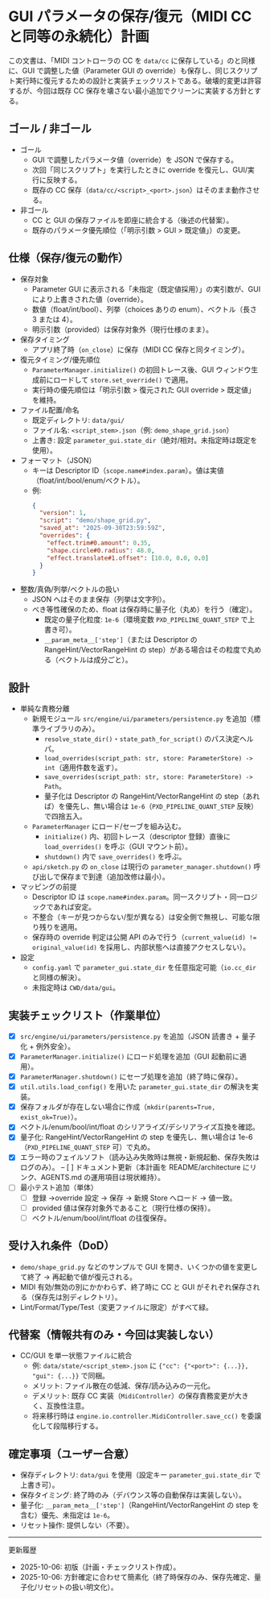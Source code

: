 # GUI パラメータの保存/復元（MIDI CC と同等の永続化）計画

この文書は、「MIDI コントローラの CC を `data/cc` に保存している」のと同様に、GUI で調整した値（Parameter GUI の override）も保存し、同じスクリプト実行時に復元するための設計と実装チェックリストである。破壊的変更は許容するが、今回は既存 CC 保存を壊さない最小追加でクリーンに実装する方針とする。

## ゴール / 非ゴール

- ゴール
  - GUI で調整したパラメータ値（override）を JSON で保存する。
  - 次回「同じスクリプト」を実行したときに override を復元し、GUI/実行に反映する。
  - 既存の CC 保存（`data/cc/<script>_<port>.json`）はそのまま動作させる。
- 非ゴール
  - CC と GUI の保存ファイルを即座に統合する（後述の代替案）。
  - 既存のパラメータ優先順位（「明示引数 > GUI > 既定値」）の変更。

## 仕様（保存/復元の動作）

- 保存対象
  - Parameter GUI に表示される「未指定（既定値採用）」の実引数が、GUI により上書きされた値（override）。
  - 数値（float/int/bool）、列挙（choices ありの enum）、ベクトル（長さ 3 または 4）。
  - 明示引数（provided）は保存対象外（現行仕様のまま）。
- 保存タイミング
  - アプリ終了時（`on_close`）に保存（MIDI CC 保存と同タイミング）。
- 復元タイミング/優先順位
  - `ParameterManager.initialize()` の初回トレース後、GUI ウィンドウ生成前にロードして `store.set_override()` で適用。
  - 実行時の優先順位は「明示引数 > 復元された GUI override > 既定値」を維持。
- ファイル配置/命名
  - 既定ディレクトリ: `data/gui/`
  - ファイル名: `<script_stem>.json`（例: `demo_shape_grid.json`）
  - 上書き: 設定 `parameter_gui.state_dir`（絶対/相対。未指定時は既定を使用）。
- フォーマット（JSON）
  - キーは Descriptor ID（`scope.name#index.param`）。値は実値（float/int/bool/enum/ベクトル）。
  - 例:
    ```json
    {
      "version": 1,
      "script": "demo/shape_grid.py",
      "saved_at": "2025-09-30T23:59:59Z",
      "overrides": {
        "effect.trim#0.amount": 0.35,
        "shape.circle#0.radius": 48.0,
        "effect.translate#1.offset": [10.0, 0.0, 0.0]
      }
    }
    ```
- 整数/真偽/列挙/ベクトルの扱い
  - JSON へはそのまま保存（列挙は文字列）。
  - べき等性確保のため、float は保存時に量子化（丸め）を行う（確定）。
    - 既定の量子化粒度: `1e-6`（環境変数 `PXD_PIPELINE_QUANT_STEP` で上書き可）。
    - `__param_meta__['step']`（または Descriptor の RangeHint/VectorRangeHint の step）がある場合はその粒度で丸める（ベクトルは成分ごと）。

## 設計

- 単純な責務分離
  - 新規モジュール `src/engine/ui/parameters/persistence.py` を追加（標準ライブラリのみ）。
    - `resolve_state_dir()`・`state_path_for_script()` のパス決定ヘルパ。
    - `load_overrides(script_path: str, store: ParameterStore) -> int`（適用件数を返す）。
    - `save_overrides(script_path: str, store: ParameterStore) -> Path`。
    - 量子化は Descriptor の RangeHint/VectorRangeHint の step（あれば）を優先し、無い場合は `1e-6`（`PXD_PIPELINE_QUANT_STEP` 反映）で四捨五入。
  - `ParameterManager` にロード/セーブを組み込む。
    - `initialize()` 内、初回トレース（descriptor 登録）直後に `load_overrides()` を呼ぶ（GUI マウント前）。
    - `shutdown()` 内で `save_overrides()` を呼ぶ。
  - `api/sketch.py` の `on_close` は現行の `parameter_manager.shutdown()` 呼び出しで保存まで到達（追加改修は最小）。
- マッピングの前提
  - Descriptor ID は `scope.name#index.param`。同一スクリプト・同一ロジックであれば安定。
  - 不整合（キーが見つからない/型が異なる）は安全側で無視し、可能な限り残りを適用。
  - 保存時の override 判定は公開 API のみで行う（`current_value(id) != original_value(id)` を採用し、内部状態へは直接アクセスしない）。
- 設定
  - `config.yaml` で `parameter_gui.state_dir` を任意指定可能（`io.cc_dir` と同様の解決）。
  - 未指定時は `CWD/data/gui`。

## 実装チェックリスト（作業単位）

- [x] `src/engine/ui/parameters/persistence.py` を追加（JSON 読書き + 量子化 + 例外安全）。
- [x] `ParameterManager.initialize()` にロード処理を追加（GUI 起動前に適用）。
- [x] `ParameterManager.shutdown()` にセーブ処理を追加（終了時に保存）。
- [x] `util.utils.load_config()` を用いた `parameter_gui.state_dir` の解決を実装。
- [x] 保存フォルダが存在しない場合に作成（`mkdir(parents=True, exist_ok=True)`）。
- [x] ベクトル/enum/bool/int/float のシリアライズ/デシリアライズ互換を確認。
- [x] 量子化: RangeHint/VectorRangeHint の step を優先し、無い場合は 1e-6（`PXD_PIPELINE_QUANT_STEP` 可）で丸め。
- [x] エラー時のフェイルソフト（読み込み失敗時は無視・新規起動、保存失敗はログのみ）。
– [ ] ドキュメント更新（本計画を README/architecture にリンク、AGENTS.md の運用項目は現状維持）。
- [ ] 最小テスト追加（単体）
  - [ ] 登録 →override 設定 → 保存 → 新規 Store へロード → 値一致。
  - [ ] provided 値は保存対象外であること（現行仕様の保持）。
  - [ ] ベクトル/enum/bool/int/float の往復保存。

## 受け入れ条件（DoD）

- `demo/shape_grid.py` などのサンプルで GUI を開き、いくつかの値を変更して終了 → 再起動で値が復元される。
- MIDI 有効/無効の別にかかわらず、終了時に CC と GUI がそれぞれ保存される（保存先は別ディレクトリ）。
- Lint/Format/Type/Test（変更ファイルに限定）がすべて緑。

## 代替案（情報共有のみ・今回は実装しない）

- CC/GUI を単一状態ファイルに統合
  - 例: `data/state/<script_stem>.json` に `{"cc": {"<port>": {...}}, "gui": {...}}` で同梱。
  - メリット: ファイル散在の低減、保存/読み込みの一元化。
  - デメリット: 既存 CC 実装（`MidiController`）の保存責務変更が大きく、互換性注意。
  - 将来移行時は `engine.io.controller.MidiController.save_cc()` を委譲化して段階移行する。

## 確定事項（ユーザー合意）

- 保存ディレクトリ: `data/gui` を使用（設定キー `parameter_gui.state_dir` で上書き可）。
- 保存タイミング: 終了時のみ（デバウンス等の自動保存は実装しない）。
- 量子化: `__param_meta__['step']`（RangeHint/VectorRangeHint の step を含む）優先、未指定は `1e-6`。
- リセット操作: 提供しない（不要）。

---

更新履歴

- 2025-10-06: 初版（計画・チェックリスト作成）。
- 2025-10-06: 方針確定に合わせて簡素化（終了時保存のみ、保存先確定、量子化/リセットの扱い明文化）。

